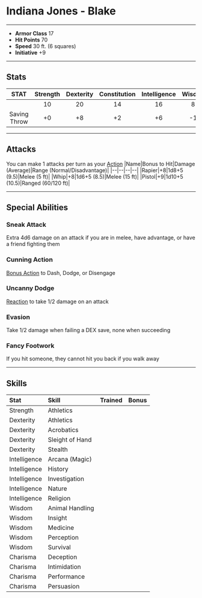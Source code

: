 # Indiana Jones - Blake
___
- **Armor Class** 17
- **Hit Points** 70 
- **Speed** 30 ft. (6 squares)
- **Initiative** +9
___
## Stats
|STAT|Strength|Dexterity|Constitution|Intelligence|Wisdon|Charisma|
|:---:|:---:|:---:|:---:|:---:|:---:|:---:|
||10|20|14|16|8|18|
|Saving Throw|+0|+8|+2|+6|-1|+4|
___
## Attacks
You can make 1 attacks per turn as your [Action](../../README.md#action)
|Name|Bonus to Hit|Damage (Average)|Range (Normal/Disadvantage)|
|--|--|--|--|
|Rapier|+8|1d8+5 (9.5)|Melee (5 ft)|
|Whip|+8|1d6+5 (8.5)|Melee (15 ft)|
|Pistol|+9|1d10+5 (10.5)|Ranged (60/120 ft)|
___
## Special Abilities
### Sneak Attack
Extra 4d6 damage on an attack if you are in melee, have advantage, or have a friend fighting them 
### Cunning Action
[Bonus Action](../../README.md#bonus-action) to Dash, Dodge, or Disengage
### Uncanny Dodge
[Reaction](../../README.md#reaction) to take 1/2 damage on an attack
### Evasion 
Take 1/2 damage when failing a DEX save, none when succeeding 
### Fancy Footwork 
If you hit someone, they cannot hit you back if you walk away 
___
## Skills
|Stat|Skill|Trained|Bonus|
|:--|:--|--|--:|
|Strength|Athletics|||
|Dexterity|Athletics|||
|Dexterity|Acrobatics|||
|Dexterity|Sleight of Hand|||
|Dexterity|Stealth|||
|Intelligence|Arcana (Magic)|||
|Intelligence|History|||
|Intelligence|Investigation|||
|Intelligence|Nature|||
|Intelligence|Religion|||
|Wisdom|Animal Handling|||
|Wisdom|Insight|||
|Wisdom|Medicine|||
|Wisdom|Perception|||
|Wisdom|Survival|||
|Charisma|Deception|||
|Charisma|Intimidation|||
|Charisma|Performance|||
|Charisma|Persuasion|||
